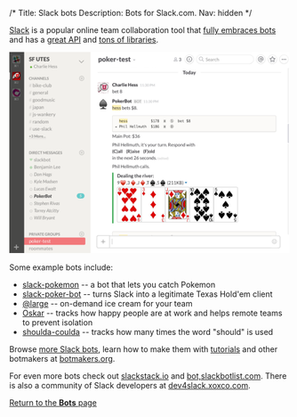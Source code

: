 /*
Title: Slack bots
Description: Bots for Slack.com.
Nav: hidden
*/



[Slack](https://slack.com/) is a popular online team collaboration tool that [fully embraces bots](http://www.theguardian.com/technology/2015/sep/03/slack-killing-email-chatbots-ai) and has a [great API](https://api.slack.com/bot-users) and [tons of libraries](https://api.slack.com/community).

<p class="screenshot float-right">
  <a href="/bots/slackbots/slack-poker-bot">
    <img src="/content/bots/slackbots/images/slack-poker-bot.png">
  </a>
</p>

Some example bots include:

- [slack-pokemon](/bots/slackbots/slack-pokemon) -- a bot that lets you catch Pokemon
- [slack-poker-bot](/bots/slackbots/slack-poker-bot) -- turns Slack into a legitimate Texas Hold'em client
- [@large](/bots/slackbots/large) -- on-demand ice cream for your team
- [Oskar](/bots/slackbots/Oskar) -- tracks how happy people are at work and helps remote teams to prevent isolation
- [shoulda-coulda](/bots/slackbots/shoulda-coulda) -- tracks how many times the word "should" is used

Browse [more Slack bots](/tag/bot,slackbot), learn how to make them with [tutorials](/tutorials/slackbots) and other botmakers at [botmakers.org](https://botmakers.org/).

For even more bots check out [slackstack.io](http://slackstack.io/resources/slackbots/) and [bot,slackbotlist.com](http://www.bot,slackbotlist.com/). There is also a community of Slack developers at [dev4slack.xoxco.com](http://dev4slack.xoxco.com/).

[Return to the **Bots** page](/bots)